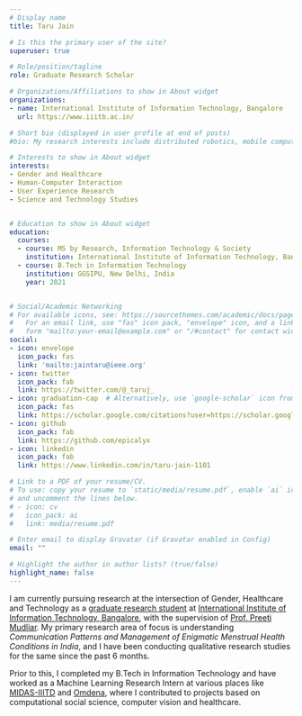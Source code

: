 ```yaml
---
# Display name
title: Taru Jain

# Is this the primary user of the site?
superuser: true

# Role/position/tagline
role: Graduate Research Scholar

# Organizations/Affiliations to show in About widget
organizations:
- name: International Institute of Information Technology, Bangalore
  url: https://www.iiitb.ac.in/

# Short bio (displayed in user profile at end of posts)
#bio: My research interests include distributed robotics, mobile computing and programmable matter.

# Interests to show in About widget
interests:
- Gender and Healthcare
- Human-Computer Interaction
- User Experience Research
- Science and Technology Studies


# Education to show in About widget
education:
  courses:
  - course: MS by Research, Information Technology & Society
    institution: International Institute of Information Technology, Bangalore
  - course: B.Tech in Information Technology
    institution: GGSIPU, New Delhi, India
    year: 2021


# Social/Academic Networking
# For available icons, see: https://sourcethemes.com/academic/docs/page-builder/#icons
#   For an email link, use "fas" icon pack, "envelope" icon, and a link in the
#   form "mailto:your-email@example.com" or "/#contact" for contact widget.
social:
- icon: envelope
  icon_pack: fas
  link: 'mailto:jaintaru@ieee.org'
- icon: twitter
  icon_pack: fab
  link: https://twitter.com/@_taruj_
- icon: graduation-cap  # Alternatively, use `google-scholar` icon from `ai` icon pack
  icon_pack: fas
  link: https://scholar.google.com/citations?user=https://scholar.google.com/citations?user=v2pghYIAAAAJ&hl=en
- icon: github
  icon_pack: fab
  link: https://github.com/epicalyx
- icon: linkedin
  icon_pack: fab
  link: https://www.linkedin.com/in/taru-jain-1101

# Link to a PDF of your resume/CV.
# To use: copy your resume to `static/media/resume.pdf`, enable `ai` icons in `params.toml`, 
# and uncomment the lines below.
# - icon: cv
#   icon_pack: ai
#   link: media/resume.pdf

# Enter email to display Gravatar (if Gravatar enabled in Config)
email: ""

# Highlight the author in author lists? (true/false)
highlight_name: false
---
```

I am currently pursuing research at the intersection of Gender, Healthcare and Technology as a [graduate research student](http://citapp.3it.in/students/taru-jain/) at [International Institute of Information Technology, Bangalore](https://www.iiitb.ac.in/), with the supervision of [Prof. Preeti Mudliar](https://preetimudliar.work/). My primary research area of focus is understanding *Communication Patterns and Management of Enigmatic Menstrual Health Conditions in India*, and I have been conducting qualitative research studies for the same since the past 6 months. 

Prior to this, I completed my B.Tech in Information Technology and have worked as a Machine Learning Research Intern at various places like [MIDAS-IIITD](http://midas.iiitd.edu.in/) and [Omdena](https://omdena.com/), where I contributed to projects based on computational social science, computer vision and healthcare. 
